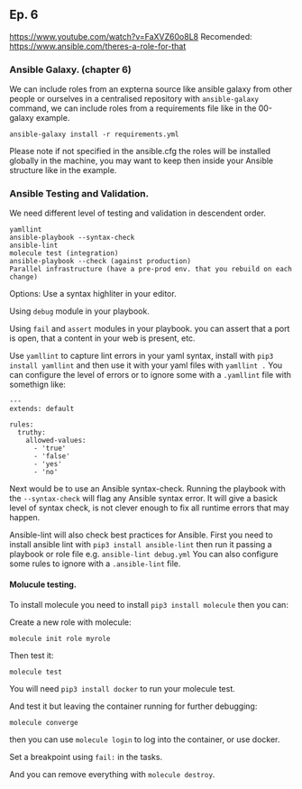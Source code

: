 ## Ep. 6
https://www.youtube.com/watch?v=FaXVZ60o8L8
Recomended: https://www.ansible.com/theres-a-role-for-that

### Ansible Galaxy. (chapter 6)
We can include roles from an expterna source like ansible galaxy from other people or ourselves in a centralised repository with `ansible-galaxy` command, we can include roles from a requirements file like in the 00-galaxy example.

```
ansible-galaxy install -r requirements.yml
```

Please note if not specified in the ansible.cfg the roles will be installed globally in the machine, you may want to keep then inside your Ansible structure like in the example.

### Ansible Testing and Validation.
We need different level of testing and validation in descendent order.

```
yamllint
ansible-playbook --syntax-check
ansible-lint
molecule test (integration)
ansible-playbook --check (against production)
Parallel infrastructure (have a pre-prod env. that you rebuild on each change)
```

Options:
Use a syntax highliter in your editor.

Using `debug` module in your playbook.

Using `fail` and `assert` modules in your playbook.
you can assert that a port is open, that a content in your web is present, etc.

Use `yamllint` to capture lint errors in your yaml syntax, install with `pip3 install yamllint` and then use it with your yaml files with `yamllint .`
You can configure the level of errors or to ignore some with a `.yamllint` file with somethign like:
```
---
extends: default

rules:
  truthy:
    allowed-values:
      - 'true'
      - 'false'
      - 'yes'
      - 'no'
```

Next would be to use an Ansible syntax-check. Running the playbook with the `--syntax-check` will flag any Ansible syntax error.
It will give a basick level of syntax check, is not clever enough to fix all runtime errors that may happen.

Ansible-lint will also check best practices for Ansible. First you need to install ansible lint with `pip3 install ansible-lint` then run it passing a playbook or role file e.g. `ansible-lint debug.yml` You can also configure some rules to ignore with a `.ansible-lint` file.

#### Molucule testing.

To install molecule you need to install `pip3 install molecule` then you can:

Create a new role with molecule:
```
molecule init role myrole
```

Then test it:
```
molecule test
```
You will need `pip3 install docker` to run your molecule test.

And test it but leaving the container running for further debugging:
```
molecule converge
```
then you can use `molecule login` to log into the container, or use docker.

Set a breakpoint using `fail:` in the tasks.

And you can remove everything with `molecule destroy`.
